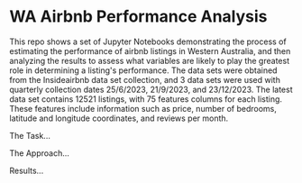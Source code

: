 # WA Airbnb Performance Analysis
This repo shows a set of Jupyter Notebooks demonstrating the process of estimating the performance of airbnb listings in Western Australia, and then analyzing the results to assess what variables are likely to play the greatest role in determining a listing's performance. The data sets were obtained from the Insideairbnb data set collection, and 3 data sets were used with quarterly collection dates 25/6/2023, 21/9/2023, and 23/12/2023. The latest data set contains 12521 listings, with 75 features columns for each listing. These features include information such as price, number of bedrooms, latitude and longitude coordinates, and reviews per month.

The Task...

The Approach...

Results...
